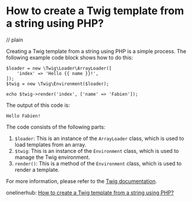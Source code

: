# How to create a Twig template from a string using PHP?
// plain

Creating a Twig template from a string using PHP is a simple process. The following example code block shows how to do this:
```
$loader = new \Twig\Loader\ArrayLoader([
    'index' => 'Hello {{ name }}!',
]);
$twig = new \Twig\Environment($loader);

echo $twig->render('index', ['name' => 'Fabien']);
```
The output of this code is:
```
Hello Fabien!
```
The code consists of the following parts:

1. `$loader`: This is an instance of the `ArrayLoader` class, which is used to load templates from an array.
2. `$twig`: This is an instance of the `Environment` class, which is used to manage the Twig environment.
3. `render()`: This is a method of the `Environment` class, which is used to render a template.

For more information, please refer to the [Twig documentation](https://twig.symfony.com/doc/2.x/).

onelinerhub: [How to create a Twig template from a string using PHP?](https://onelinerhub.com/twig/how-to-create-a-twig-template-from-a-string-using-php-)